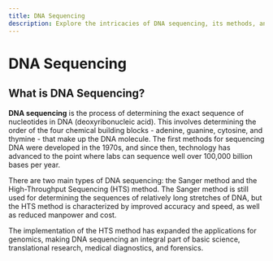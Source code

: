 ```yaml
---
title: DNA Sequencing
description: Explore the intricacies of DNA sequencing, its methods, and applications in genomics, research, diagnostics, and forensics. Learn about the Sanger method and High-Throughput Sequencing for accurate and rapid DNA analysis.
---
```


# DNA Sequencing

## What is DNA Sequencing?

**DNA sequencing** is the process of determining the exact sequence of nucleotides in DNA (deoxyribonucleic acid). This involves determining the order of the four chemical building blocks - adenine, guanine, cytosine, and thymine - that make up the DNA molecule. The first methods for sequencing DNA were developed in the 1970s, and since then, technology has advanced to the point where labs can sequence well over 100,000 billion bases per year.

There are two main types of DNA sequencing: the Sanger method and the High-Throughput Sequencing (HTS) method. The Sanger method is still used for determining the sequences of relatively long stretches of DNA, but the HTS method is characterized by improved accuracy and speed, as well as reduced manpower and cost.

The implementation of the HTS method has expanded the applications for genomics, making DNA sequencing an integral part of basic science, translational research, medical diagnostics, and forensics.
